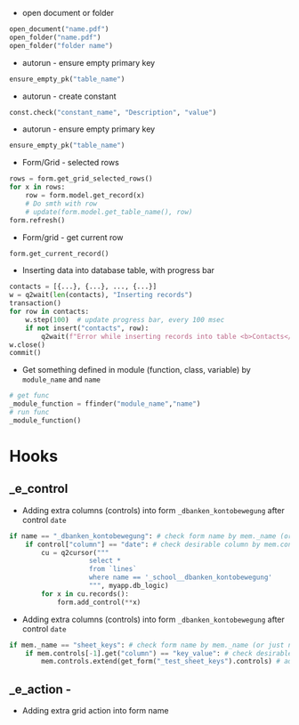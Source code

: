 * open document or folder
```python
open_document("name.pdf")
open_folder("name.pdf")
open_folder("folder name")
```

* autorun - ensure empty primary key
```python
ensure_empty_pk("table_name")
```

* autorun - create constant
```python
const.check("constant_name", "Description", "value")
```
* autorun - ensure empty primary key
```python
ensure_empty_pk("table_name")
```

* Form/Grid - selected rows
```python
rows = form.get_grid_selected_rows()
for x in rows:
	row = form.model.get_record(x)
	# Do smth with row
	# update(form.model.get_table_name(), row)
form.refresh()
```
* Form/grid - get current row
```python
form.get_current_record()
```

* Inserting data into database table, with progress bar
```python
contacts = [{...}, {...}, ..., {...}]
w = q2wait(len(contacts), "Inserting records")
transaction()
for row in contacts:
    w.step(100)  # update progress bar, every 100 msec
    if not insert("contacts", row):
        q2wait(f"Error while inserting records into table <b>Contacts</b>- {last_error()}!")
w.close()
commit()
```

* Get something defined in module (function, class, variable) by `module_name` and  `name`
```python
# get func
_module_function = ffinder("module_name","name")
# run func
_module_function()
```

# Hooks
## _e_control 
* Adding extra columns (controls) into form `_dbanken_kontobewegung` after control `date`
```python
if name == "_dbanken_kontobewegung": # check form name by mem._name (or just name)
    if control["column"] == "date": # check desirable column by mem.controls (or control)
        cu = q2cursor("""
                    select *
                    from `lines`
                    where name == '_school__dbanken_kontobewegung'
                    """, myapp.db_logic)
        for x in cu.records():
            form.add_control(**x)
```

* Adding extra columns (controls) into form `_dbanken_kontobewegung` after control `date`
```python
if mem._name == "sheet_keys": # check form name by mem._name (or just name)
    if mem.controls[-1].get("column") == "key_value": # check desirable column by mem.controls (or control)
        mem.controls.extend(get_form("_test_sheet_keys").controls) # add extra columns
```
## _e_action - 
* Adding extra grid action into form name 
```python
```
